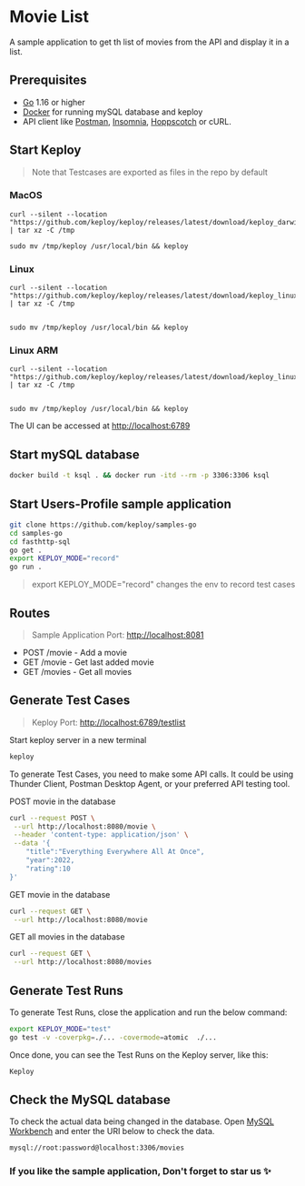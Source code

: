 # Movie List

A sample application to get th list of movies from the API and display it in a list.

## Prerequisites

- [Go](https://go.dev/doc/install) 1.16 or higher
- [Docker](https://docs.docker.com/engine/install/) for running mySQL database and keploy
- API client like [Postman](https://www.postman.com/downloads/), [Insomnia](https://insomnia.rest/download/), [Hoppscotch](https://hoppscotch.io/) or cURL.

## Start Keploy

> Note that Testcases are exported as files in the repo by default

### MacOS

```shell
curl --silent --location "https://github.com/keploy/keploy/releases/latest/download/keploy_darwin_all.tar.gz" | tar xz -C /tmp

sudo mv /tmp/keploy /usr/local/bin && keploy
```

### Linux

```shell
curl --silent --location "https://github.com/keploy/keploy/releases/latest/download/keploy_linux_amd64.tar.gz" | tar xz -C /tmp


sudo mv /tmp/keploy /usr/local/bin && keploy
```

### Linux ARM

```shell
curl --silent --location "https://github.com/keploy/keploy/releases/latest/download/keploy_linux_arm64.tar.gz" | tar xz -C /tmp


sudo mv /tmp/keploy /usr/local/bin && keploy
```

The UI can be accessed at <http://localhost:6789>

## Start mySQL database

```bash
docker build -t ksql . && docker run -itd --rm -p 3306:3306 ksql
```

## Start Users-Profile sample application

```bash
git clone https://github.com/keploy/samples-go
cd samples-go
cd fasthttp-sql
go get .
export KEPLOY_MODE="record" 
go run .
```

> export KEPLOY_MODE="record" changes the env to record test cases

## Routes
>
> Sample Application Port: <http://localhost:8081>

- POST /movie - Add a movie
- GET /movie - Get last added movie
- GET /movies - Get all movies
<!-- - GET /movies?year={value} - Get all movies of year {value}
- GET /movies?rating={value} - Get all movies of rating {value}
- GET /movies?year={value}&rating={value2} - Get all movies of year {value} and rating {value2} -->

## Generate Test Cases

> Keploy Port: <http://localhost:6789/testlist>

Start keploy server in a new terminal

```bash
keploy
```

To generate Test Cases, you need to make some API calls. It could be using Thunder Client, Postman Desktop Agent, or your preferred API testing tool.

POST movie in the database

```bash
curl --request POST \
 --url http://localhost:8080/movie \
 --header 'content-type: application/json' \
 --data '{
    "title":"Everything Everywhere All At Once",
    "year":2022,
    "rating":10
}'
```

GET movie in the database

```bash
curl --request GET \
 --url http://localhost:8080/movie
```

GET all movies in the database

```bash
curl --request GET \
 --url http://localhost:8080/movies
```

## Generate Test Runs

To generate Test Runs, close the application and run the below command:

```bash
export KEPLOY_MODE="test"
go test -v -coverpkg=./... -covermode=atomic  ./...
```

Once done, you can see the Test Runs on the Keploy server, like this:

<!-- 
Add Test Runs image here
 -->

```bash
Keploy
```

## Check the MySQL database

To check the actual data being changed in the database. Open [MySQL Workbench](https://www.mysql.com/products/workbench/) and enter the URI below to check the data.

```bash
mysql://root:password@localhost:3306/movies
```

### If you like the sample application, Don't forget to star us ✨
